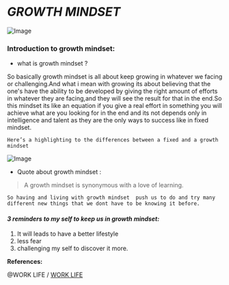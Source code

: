# ***GROWTH MINDSET***
![Image](https://3kllhk1ibq34qk6sp3bhtox1-wpengine.netdna-ssl.com/wp-content/uploads/2015/11/growth-mindset.png)

### Introduction to growth mindset:

* what is growth mindset ?
    
So basically growth mindset is all about keep growing in whatever we facing or challenging.And what i mean with growing its about believing that the one's have the ability to be developed by giving the right amount of efforts in whatever they are facing,and they will see the result for that in the end.So  this mindset its like an equation if you give a real effort in something you will achieve what are you looking for in the end and its not depends only in intelligence and talent as they are the only ways to success like in fixed mindset.

 ``` Here’s a highlighting to the differences between a fixed and a growth mindset ```
 
![Image](https://3kllhk1ibq34qk6sp3bhtox1-wpengine.netdna-ssl.com/wp-content/uploads/NewGrowthMindset2.png)

* Quote about growth mindset :
> A growth mindset is synonymous with a love of learning.





``` So having and living with growth mindset  push us to do and try many different new things that we dont have to be knowing it before. ```




#### ***3 reminders to my self to keep us in growth mindset:***

1. It will leads to have a better lifestyle
2. less fear
3. challenging my self to discover it more.

**References:**

@WORK LIFE / [WORK LIFE](https://www.atlassian.com/blog/inside-atlassian/growth-mindset)




